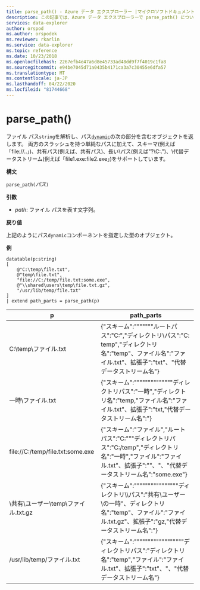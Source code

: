```yaml
---
title: parse_path() - Azure データ エクスプローラー |マイクロソフトドキュメント
description: この記事では、Azure データ エクスプローラーで parse_path() について説明します。
services: data-explorer
author: orspod
ms.author: orspodek
ms.reviewer: rkarlin
ms.service: data-explorer
ms.topic: reference
ms.date: 10/23/2018
ms.openlocfilehash: 2267efb4e47a6d8e45733ad48dd9f7f4019c1fa8
ms.sourcegitcommit: e94be7045d71a0435b4171ca3a7c30455e6dfa57
ms.translationtype: MT
ms.contentlocale: ja-JP
ms.lasthandoff: 04/22/2020
ms.locfileid: "81744668"
---
```

# <a name="parse_path"></a>parse_path()

ファイル パス`string`を解析し、パス[`dynamic`](./scalar-data-types/dynamic.md)の次の部分を含むオブジェクトを返します。
両方のスラッシュを持つ単純なパスに加えて、スキーマ(例えば「file://..」)、共有パス(例えば、共有パス)、長い\\パス(例えば"?\C:.")、\\代替データストリーム(例えば「file1.exe:file2.exe」)をサポートしています。

**構文**

`parse_path(`*パス*`)`

**引数**

* *path*: ファイル パスを表す文字列。

**戻り値**

上記のようにパス`dynamic`コンポーネントを指定した型のオブジェクト。

**例**

<!-- csl: https://help.kusto.windows.net/Samples -->

```kusto
datatable(p:string) 
[
    @"C:\temp\file.txt",
    @"temp\file.txt",
    "file://C:/temp/file.txt:some.exe",
    @"\\shared\users\temp\file.txt.gz",
    "/usr/lib/temp/file.txt"
]
| extend path_parts = parse_path(p)

```

|p|path_parts
|---|---
|C:\temp\ファイル.txt|{"スキーム":"""""""ルートパス":"C:","ディレクトリ\\パス":"C: temp","ディレクトリ名":"temp"、ファイル名":"ファイル.txt"、拡張子":"txt"、"代替データストリーム名"}
|一時\ファイル.txt|{"スキーム":""""""""""""""ディレクトリパス":"一時","ディレクトリ名":"temp,"ファイル名":"ファイル.txt"、拡張子":"txt,"代替データストリーム名":"}
|file://C:/temp/file.txt:some.exe|{"スキーム":"ファイル","ルートパス":"C:"""ディレクトリパス":"C:/temp","ディレクトリ名":"一時","ファイル":"ファイル.txt"、拡張子":""、"、"代替データストリーム名":"some.exe"}
|\\共有\ユーザー\temp\ファイル.txt.gz|{"スキーム":""""""""""""""""ディレクトリ\\\\パス":"共有\\ユーザー\\の一時"、ディレクトリ名":"temp"、ファイル":"ファイル.txt.gz"、拡張子":"gz,"代替データストリーム名":"}
|/usr/lib/temp/ファイル.txt|{"スキーム":""""""""""""""""""ディレクトリパス":"ディレクトリ名":"temp","ファイル":"ファイル.txt"、拡張子":"txt"、"、"代替データストリーム名"}
